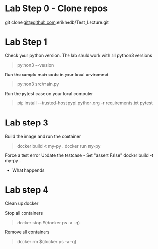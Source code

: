# Lab Step 0 - Clone repos
git clone git@github.com:erikhedb/Test_Lecture.git

# Lab Step 1
Check your python version. The lab shuld work with all python3 versions
> python3 --version 


Run the sample main code in your local enviromnet
>python3 src/main.py

Run the pytest case on your local computer
> pip install --trusted-host pypi.python.org -r requirements.txt
> pytest

# Lab step 3
Build the image and run the container
> docker build -t my-py .
> docker run my-py

Force a test error
Update the testcase - Set "assert False"
docker build -t my-py .
- What happends

# Lab step 4
Clean up docker

Stop all containers
> docker stop $(docker ps -a -q)

Remove all containers
> docker rm $(docker ps -a -q)
